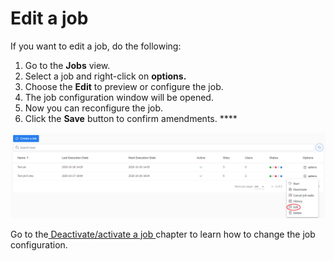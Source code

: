 # Edit a job

If you want to edit a job, do the following:

1. Go to the **Jobs** view.
2. Select a job and right-click on **options.**
3. Choose the **Edit** to preview or configure the job.
4. The job configuration window will be opened. 
5. Now you can reconfigure the job.
6. Click the **Save** button to confirm amendments.      ****

![](../../../../.gitbook/assets/kodo-cloud-administration-job02-edit.png)

Go to the[ Deactivate/activate a job ](../../../../administration/jobs/deactivate-activate-a-job.md)chapter to learn how to change the job configuration.

